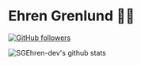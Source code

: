 # Ehren Grenlund 👨‍💻

[![GitHub followers](https://img.shields.io/github/followers/SGEhren-dev?label=Follow&style=social)](https://github.com/SGEhren-dev/?tab=follow)

![SGEhren-dev's github stats](https://github-readme-stats.vercel.app/api?username=SGEhren-dev&show_icons=true)
